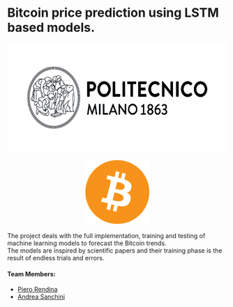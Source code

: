 # Bitcoin price prediction using LSTM based models.
<p align="center">
  <img src="images/02_Polimi_bandiera_BN_positivo_outline.jpg" style="width:650px;height:250px"/>
</p>
<p align="center">
  <img src="images/bitcoin_logo.jpeg" style="width:150px;height:150px"/>
</p>


The project deals with the full implementation, training and testing of machine learning models to forecast the Bitcoin trends.  
The models are inspired by scientific papers and their training phase is the result of endless trials and errors.

#### Team Members:
* [Piero Rendina](https://github.com/PieroRendina)
* [Andrea Sanchini](https://github.com/AndreaSanchini)
